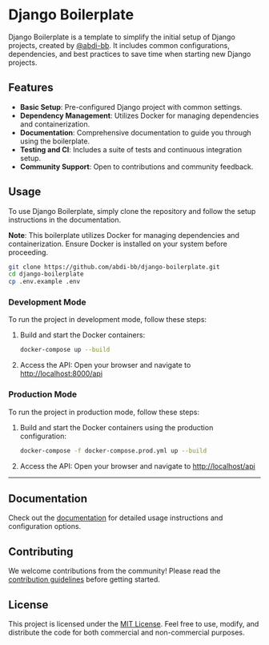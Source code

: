
# Django Boilerplate

Django Boilerplate is a template to simplify the initial setup of Django projects, created by [@abdi-bb](https://github.com/abdi-bb). It includes common configurations, dependencies, and best practices to save time when starting new Django projects.

## Features

- **Basic Setup**: Pre-configured Django project with common settings.
- **Dependency Management**: Utilizes Docker for managing dependencies and containerization.
- **Documentation**: Comprehensive documentation to guide you through using the boilerplate.
- **Testing and CI**: Includes a suite of tests and continuous integration setup.
- **Community Support**: Open to contributions and community feedback.

## Usage

To use Django Boilerplate, simply clone the repository and follow the setup instructions in the documentation.

**Note**: This boilerplate utilizes Docker for managing dependencies and containerization. Ensure Docker is installed on your system before proceeding.

```bash
git clone https://github.com/abdi-bb/django-boilerplate.git
cd django-boilerplate
cp .env.example .env 
```

### Development Mode

To run the project in development mode, follow these steps:

1. Build and start the Docker containers:
   ```bash
   docker-compose up --build
   ```

2. Access the API:
   Open your browser and navigate to [http://localhost:8000/api](http://localhost:8000/api)

### Production Mode

To run the project in production mode, follow these steps:

1. Build and start the Docker containers using the production configuration:
   ```bash
   docker-compose -f docker-compose.prod.yml up --build
   ```

2. Access the API:
   Open your browser and navigate to [http://localhost/api](http://localhost/api)

---

## Documentation

Check out the [documentation](./docs/) for detailed usage instructions and configuration options.

## Contributing

We welcome contributions from the community! Please read the [contribution guidelines](./CONTRIBUTING.md) before getting started.

## License

This project is licensed under the [MIT License](./LICENSE). Feel free to use, modify, and distribute the code for both commercial and non-commercial purposes.
